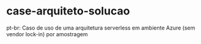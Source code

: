 # case-arquiteto-solucao
pt-br: Caso de uso de uma arquitetura serverless em ambiente Azure (sem vendor lock-in) por amostragem
